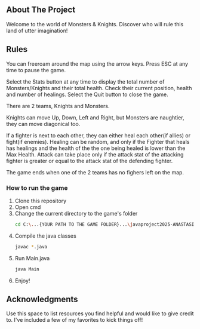 <!-- ABOUT THE PROJECT -->
## About The Project

Welcome to the world of Monsters & Knights. Discover who will rule this land of utter imagination!

## Rules

You can freeroam around the map using the arrow keys. Press ESC at any time to pause the game.

Select the Stats button at any time to display the total number of Monsters/Knights and their total health. Check their current position, health and number of healings.
Select the Quit button to close the game.

There are 2 teams, Knights and Monsters.

Knights can move Up, Down, Left and Right, but Monsters are naughtier, they can move diagonical too.

If a fighter is next to each other, they can either heal each other(if allies) or fight(if enemies).
Healing can be random, and only if the Fighter that heals has healings and the health of the the one being healed is lower than the Max Health.
Attack can take place only if the attack stat of the attacking fighter is greater or equal to the attack stat of the defending fighter.

The game ends when one of the 2 teams has no fighers left on the map.

### How to run the game
1. Clone this repository
2. Open cmd
3. Change the current directory to the game's folder
   ```sh
   cd C:\...{YOUR PATH TO THE GAME FOLDER}...\javaproject2025-ANASTASIA-KESISI\Assignment_4\src
   ```
4. Compile the java classes
   ```sh
   javac *.java
   ```
5. Run Main.java
   ```js
   java Main
   ```
6. Enjoy!

<!-- ACKNOWLEDGMENTS -->
## Acknowledgments

Use this space to list resources you find helpful and would like to give credit to. I've included a few of my favorites to kick things off!

